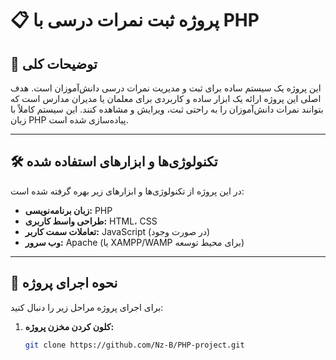 # 📋 پروژه ثبت نمرات درسی با PHP

## 📖 توضیحات کلی
این پروژه یک سیستم ساده برای ثبت و مدیریت نمرات درسی دانش‌آموزان است. هدف اصلی این پروژه ارائه یک ابزار ساده و کاربردی برای معلمان یا مدیران مدارس است که بتوانند نمرات دانش‌آموزان را به راحتی ثبت، ویرایش و مشاهده کنند. این سیستم کاملاً با زبان PHP پیاده‌سازی شده است.

---

## 🛠️ تکنولوژی‌ها و ابزارهای استفاده شده
در این پروژه از تکنولوژی‌ها و ابزارهای زیر بهره گرفته شده است:
- **زبان برنامه‌نویسی:** PHP
- **طراحی واسط کاربری:** HTML، CSS
- **تعاملات سمت کاربر:** JavaScript (در صورت وجود)
- **وب سرور:** Apache (یا XAMPP/WAMP برای محیط توسعه)

---

## 🚀 نحوه اجرای پروژه
برای اجرای پروژه مراحل زیر را دنبال کنید:

1. **کلون کردن مخزن پروژه:**
   ```bash
   git clone https://github.com/Nz-B/PHP-project.git

